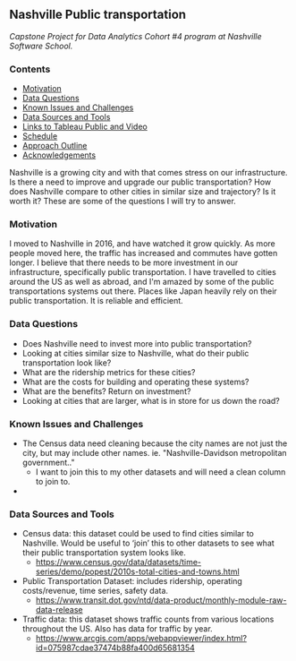 ## **Nashville Public transportation**
*Capstone Project for Data Analytics Cohort #4 program at Nashville Software School.*

### **Contents**  
- [Motivation](#Motivation)
- [Data Questions](#Data-Questions)
- [Known Issues and Challenges](#Known-Issues-and-Challenges)
- [Data Sources and Tools](#Data-Sources-and-Tools)
- [Links to Tableau Public and Video](#Links-to-Tableau-Public-and-Video)
- [Schedule](#Schedule)
- [Approach Outline](#Approach-Outline)
- [Acknowledgements](#Acknowledgements)

Nashville is a growing city and with that comes stress on our infrastructure. Is there a need to improve and upgrade our public transportation? How does Nashville compare to other cities in similar size and trajectory? Is it worth it? These are some of the questions I will try to answer.

### **Motivation**   
I moved to Nashville in 2016, and have watched it grow quickly. As more people moved here, the traffic has increased and commutes have gotten longer. I believe that there needs to be more investment in our infrastructure, specifically public transportation. I have travelled to cities around the US as well as abroad, and I'm amazed by some of the public transportations systems out there. Places like Japan heavily rely on their public transportation. It is reliable and efficient.

### **Data Questions**   
* Does Nashville need to invest more into public transportation?
* Looking at cities similar size to Nashville, what do their public transportation look like?
* What are the ridership metrics for these cities?
* What are the costs for building and operating these systems?
* What are the benefits? Return on investment?
* Looking at cities that are larger, what is in store for us down the road?

### **Known Issues and Challenges**   
* The Census data need cleaning because the city names are not just the city, but may include other names. ie. "Nashville-Davidson metropolitan government.."
  * I want to join this to my other datasets and will need a clean column to join to.
*

### **Data Sources and Tools**  
* Census data: this dataset could be used to find cities similar to Nashville. Would be useful to ‘join’ this to other datasets to see what their public transportation system looks like.
    * https://www.census.gov/data/datasets/time-series/demo/popest/2010s-total-cities-and-towns.html
* Public Transportation Dataset: includes ridership, operating costs/revenue, time series, safety data.
    * https://www.transit.dot.gov/ntd/data-product/monthly-module-raw-data-release
* Traffic data: this dataset shows traffic counts from various locations throughout the US. Also has data for traffic by year.
    * https://www.arcgis.com/apps/webappviewer/index.html?id=075987cdae37474b88fa400d65681354
